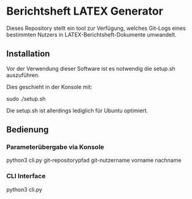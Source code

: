 # Berichtsheft LATEX Generator #
Dieses Repository stellt ein tool zur Verfügung, welches Git-Logs eines bestimmten Nutzers in LATEX-Berichtsheft-Dokumente umwandelt.

## Installation ##
Vor der Verwendung dieser Software ist es notwendig die setup.sh auszuführen.

Dies geschieht in der Konsole mit:

  sudo ./setup.sh

Die setup.sh ist allerdings lediglich für Ubuntu optimiert.

## Bedienung ##
### Parameterübergabe via Konsole ###
  python3 cli.py git-repositorypfad git-nutzername vorname nachname
### CLI Interface ###
  python3 cli.py
